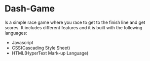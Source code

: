 # Dash-Game
Is a simple race game where you race to get to the finish line and get scores.
It includes different features and it is built with the following languages:
- Javascript
- CSS(Cascading Style Sheet)
- HTML(HyperText Mark-up Language)
